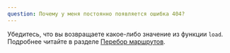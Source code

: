 ```yaml
---
question: Почему у меня постоянно появляется ошибка 404?
---
```


Убедитесь, что вы возвращаете какое-либо значение из функции `load`. Подробнее читайте в разделе [Перебор маршрутов](../docs#маршруты-дополнительно-перебор-маршрутов).
